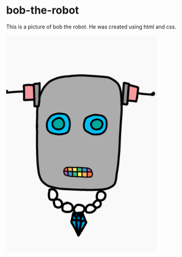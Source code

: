 # bob-the-robot
This is a picture of bob  the robot. He was created using html and css.

<img src="https://github.com/taliyahx/bob-the-robot/blob/main/robot.png" alt="image of a robot that I created using html and css. My robot has two eyes, one mouth, two ears and a necklace.">
